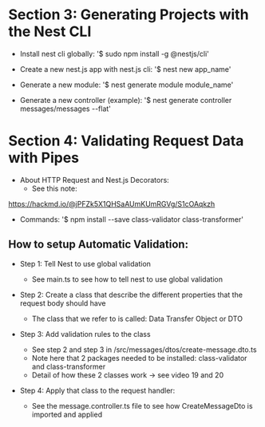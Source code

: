 # Section 3: Generating Projects with the Nest CLI

- Install nest cli globally:
  '$ sudo npm install -g @nestjs/cli'

- Create a new nest.js app with nest.js cli:
  '$ nest new app_name'

- Generate a new module:
  '$ nest generate module module_name'

- Generate a new controller (example):
  '$ nest generate controller messages/messages --flat'

# Section 4: Validating Request Data with Pipes

- About HTTP Request and Nest.js Decorators:
  - See this note:

https://hackmd.io/@jPFZk5X1QHSaAUmKUmRGVg/S1cOAqkzh

- Commands:
  '$ npm install --save class-validator class-transformer'

## How to setup Automatic Validation:

- Step 1: Tell Nest to use global validation

  - See main.ts to see how to tell nest to use global validation

- Step 2: Create a class that describe the different properties that the request body should have

  - The class that we refer to is called: Data Transfer Object or DTO

- Step 3: Add validation rules to the class

  - See step 2 and step 3 in /src/messages/dtos/create-message.dto.ts
  - Note here that 2 packages needed to be installed: class-validator and class-transformer
  - Detail of how these 2 classes work -> see video 19 and 20

- Step 4: Apply that class to the request handler:
  - See the message.controller.ts file to see how CreateMessageDto is imported and applied
